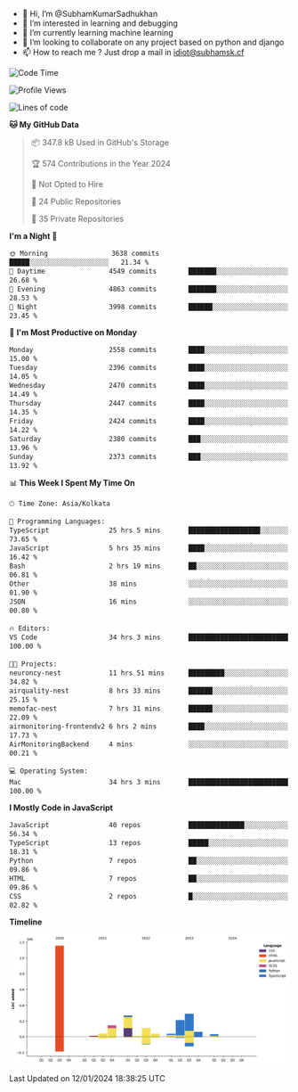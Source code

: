 - 👋 Hi, I’m @SubhamKumarSadhukhan
- 👀 I’m interested in learning and debugging
- 🌱 I’m currently learning machine learning
- 💞️ I’m looking to collaborate on any project based on python and django
- 📫 How to reach me ?
      Just drop a mail in idiot@subhamsk.cf

<!---
SubhamKumarSadhukhan/SubhamKumarSadhukhan is a ✨ special ✨ repository because its `README.md` (this file) appears on your GitHub profile.
You can click the Preview link to take a look at your changes.
--->


<!--START_SECTION:waka-->
![Code Time](http://img.shields.io/badge/Code%20Time-1%2C879%20hrs%2047%20mins-blue)

![Profile Views](http://img.shields.io/badge/Profile%20Views-1-blue)

![Lines of code](https://img.shields.io/badge/From%20Hello%20World%20I%27ve%20Written-2.4%20million%20lines%20of%20code-blue)

**🐱 My GitHub Data** 

> 📦 347.8 kB Used in GitHub's Storage 
 > 
> 🏆 574 Contributions in the Year 2024
 > 
> 🚫 Not Opted to Hire
 > 
> 📜 24 Public Repositories 
 > 
> 🔑 35 Private Repositories 
 > 
**I'm a Night 🦉** 

```text
🌞 Morning                3638 commits        █████░░░░░░░░░░░░░░░░░░░░   21.34 % 
🌆 Daytime                4549 commits        ███████░░░░░░░░░░░░░░░░░░   26.68 % 
🌃 Evening                4863 commits        ███████░░░░░░░░░░░░░░░░░░   28.53 % 
🌙 Night                  3998 commits        ██████░░░░░░░░░░░░░░░░░░░   23.45 % 
```
📅 **I'm Most Productive on Monday** 

```text
Monday                   2558 commits        ████░░░░░░░░░░░░░░░░░░░░░   15.00 % 
Tuesday                  2396 commits        ████░░░░░░░░░░░░░░░░░░░░░   14.05 % 
Wednesday                2470 commits        ████░░░░░░░░░░░░░░░░░░░░░   14.49 % 
Thursday                 2447 commits        ████░░░░░░░░░░░░░░░░░░░░░   14.35 % 
Friday                   2424 commits        ████░░░░░░░░░░░░░░░░░░░░░   14.22 % 
Saturday                 2380 commits        ███░░░░░░░░░░░░░░░░░░░░░░   13.96 % 
Sunday                   2373 commits        ███░░░░░░░░░░░░░░░░░░░░░░   13.92 % 
```


📊 **This Week I Spent My Time On** 

```text
🕑︎ Time Zone: Asia/Kolkata

💬 Programming Languages: 
TypeScript               25 hrs 5 mins       ██████████████████░░░░░░░   73.65 % 
JavaScript               5 hrs 35 mins       ████░░░░░░░░░░░░░░░░░░░░░   16.42 % 
Bash                     2 hrs 19 mins       ██░░░░░░░░░░░░░░░░░░░░░░░   06.81 % 
Other                    38 mins             ░░░░░░░░░░░░░░░░░░░░░░░░░   01.90 % 
JSON                     16 mins             ░░░░░░░░░░░░░░░░░░░░░░░░░   00.80 % 

🔥 Editors: 
VS Code                  34 hrs 3 mins       █████████████████████████   100.00 % 

🐱‍💻 Projects: 
neuroncy-nest            11 hrs 51 mins      █████████░░░░░░░░░░░░░░░░   34.82 % 
airquality-nest          8 hrs 33 mins       ██████░░░░░░░░░░░░░░░░░░░   25.15 % 
memofac-nest             7 hrs 31 mins       ██████░░░░░░░░░░░░░░░░░░░   22.09 % 
airmonitoring-frontendv2 6 hrs 2 mins        ████░░░░░░░░░░░░░░░░░░░░░   17.73 % 
AirMonitoringBackend     4 mins              ░░░░░░░░░░░░░░░░░░░░░░░░░   00.21 % 

💻 Operating System: 
Mac                      34 hrs 3 mins       █████████████████████████   100.00 % 
```

**I Mostly Code in JavaScript** 

```text
JavaScript               40 repos            ██████████████░░░░░░░░░░░   56.34 % 
TypeScript               13 repos            █████░░░░░░░░░░░░░░░░░░░░   18.31 % 
Python                   7 repos             ██░░░░░░░░░░░░░░░░░░░░░░░   09.86 % 
HTML                     7 repos             ██░░░░░░░░░░░░░░░░░░░░░░░   09.86 % 
CSS                      2 repos             █░░░░░░░░░░░░░░░░░░░░░░░░   02.82 % 
```



**Timeline**

![Lines of Code chart](https://raw.githubusercontent.com/SubhamKumarSadhukhan/SubhamKumarSadhukhan/main/assets/bar_graph.png)


 Last Updated on 12/01/2024 18:38:25 UTC
<!--END_SECTION:waka-->
